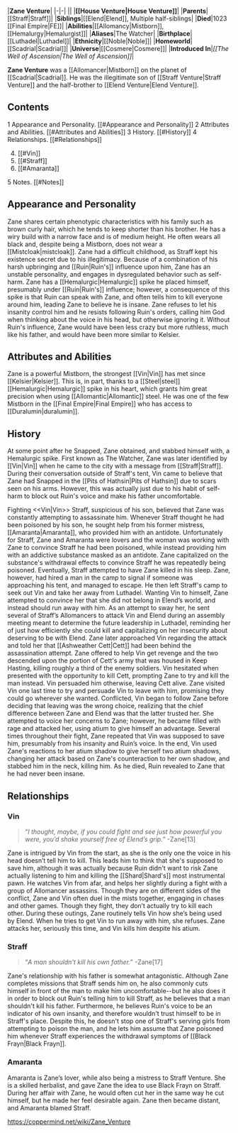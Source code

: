 |**Zane Venture**|
|-|-|
||
|**[[House Venture\|House Venture]]**|
|**Parents**|[[Straff\|Straff]]|
|**Siblings**|[[Elend\|Elend]], Multiple half-siblings|
|**Died**|1023 [[Final Empire\|FE]]|
|**Abilities**|[[Allomancy\|Mistborn]], [[Hemalurgy\|Hemalurgist]]|
|**Aliases**|The Watcher|
|**Birthplace**|[[Luthadel\|Luthadel]]|
|**Ethnicity**|[[Noble\|Noble]]|
|**Homeworld**|[[Scadrial\|Scadrial]]|
|**Universe**|[[Cosmere\|Cosmere]]|
|**Introduced In**|*[[The Well of Ascension\|The Well of Ascension]]*|

**Zane Venture** was a [[Allomancer\|Mistborn]] on the planet of [[Scadrial\|Scadrial]]. He was the illegitimate son of [[Straff Venture\|Straff Venture]] and the half-brother to [[Elend Venture\|Elend Venture]].

## Contents

1 Appearance and Personality. [[#Appearance and Personality]] 
2 Attributes and Abilities. [[#Attributes and Abilities]] 
3 History. [[#History]] 
4 Relationships. [[#Relationships]] 

4. [[#Vin]] 
4. [[#Straff]] 
4. [[#Amaranta]] 


5 Notes. [[#Notes]] 


## Appearance and Personality
 
Zane shares certain phenotypic characteristics with his family such as brown curly hair, which he tends to keep shorter than his brother. He has a wiry build with a narrow face and is of medium height. He often wears all black and, despite being a Mistborn, does not wear a [[Mistcloak\|mistcloak]]. Zane had a difficult childhood, as Straff kept his existence secret due to his illegitimacy. Because of a combination of his harsh upbringing and [[Ruin\|Ruin's]] influence upon him, Zane has an unstable personality, and engages in dysregulated behavior such as self-harm.
Zane has a [[Hemalurgic\|Hemalurgic]] spike he placed himself, presumably under [[Ruin\|Ruin's]] influence; however, a consequence of this spike is that Ruin can speak with Zane, and often tells him to kill everyone around him, leading Zane to believe he is insane. Zane refuses to let his insanity control him and he resists following Ruin's orders, calling him God when thinking about the voice in his head, but otherwise ignoring it.
Without Ruin's influence, Zane would have been less crazy but more ruthless, much like his father, and would have been more similar to Kelsier.

## Attributes and Abilities
Zane is a powerful Mistborn, the strongest [[Vin\|Vin]] has met since [[Kelsier\|Kelsier]]. This is, in part, thanks to a [[Steel\|steel]] [[Hemalurgic\|Hemalurgic]] spike in his heart, which grants him great precision when using [[Allomantic\|Allomantic]] steel. He was one of the few Mistborn in the [[Final Empire\|Final Empire]] who has access to [[Duralumin\|duralumin]].

## History
At some point after he Snapped, Zane obtained, and stabbed himself with, a Hemalurgic spike.
First known as The Watcher, Zane was later identified by [[Vin\|Vin]] when he came to the city with a message from [[Straff\|Straff]].
During their conversation outside of Straff's tent, Vin came to believe that Zane had Snapped in the [[Pits of Hathsin\|Pits of Hathsin]] due to scars seen on his arms. However, this was actually just due to his habit of self-harm to block out Ruin's voice and make his father uncomfortable.

  Fighting <<Vin\|Vin>>
Straff, suspicious of his son, believed that Zane was constantly attempting to assassinate him. Whenever Straff thought he had been poisoned by his son, he sought help from his former mistress, [[Amaranta\|Amaranta]], who provided him with an antidote. Unfortunately for Straff, Zane and Amaranta were lovers and the woman was working with Zane to convince Straff he had been poisoned, while instead providing him with an addictive substance masked as an antidote. Zane capitalized on the substance's withdrawal effects to convince Straff he was repeatedly being poisoned. Eventually, Straff attempted to have Zane killed in his sleep. Zane, however, had hired a man in the camp to signal if someone was approaching his tent, and managed to escape. He then left Straff's camp to seek out Vin and take her away from Luthadel.
Wanting Vin to himself, Zane attempted to convince her that she did not belong in Elend’s world, and instead should run away with him. As an attempt to sway her, he sent several of Straff’s Allomancers to attack Vin and Elend during an assembly meeting meant to determine the future leadership in Luthadel, reminding her of just how efficiently she could kill and capitalizing on her insecurity about deserving to be with Elend. Zane later approached Vin regarding the attack and told her that [[Ashweather Cett\|Cett]] had been behind the assassination attempt. Zane offered to help Vin get revenge and the two descended upon the portion of Cett's army that was housed in Keep Hasting, killing roughly a third of the enemy soldiers. Vin hesitated when presented with the opportunity to kill Cett, prompting Zane to try and kill the man instead. Vin persuaded him otherwise, leaving Cett alive.
Zane visited Vin one last time to try and persuade Vin to leave with him, promising they could go wherever she wanted. Conflicted, Vin began to follow Zane before deciding that leaving was the wrong choice, realizing that the chief difference between Zane and Elend was that the latter trusted her. She attempted to voice her concerns to Zane; however, he became filled with rage and attacked her, using atium to give himself an advantage. Several times throughout their fight, Zane repeated that Vin was supposed to save him, presumably from his insanity and Ruin’s voice. In the end, Vin used Zane's reactions to her atium shadow to give herself two atium shadows, changing her attack based on Zane's counteraction to her own shadow, and stabbed him in the neck, killing him. As he died, Ruin revealed to Zane that he had never been insane.

## Relationships
### Vin
>“*I thought, maybe, if you could fight and see just how powerful you were, you’d shake yourself free of Elend’s grip.*”
\-Zane[13]


Zane is intrigued by Vin from the start, as she is the only one the voice in his head doesn’t tell him to kill. This leads him to think that she's supposed to save him, although it was actually because Ruin didn't want to risk Zane actually listening to him and killing the [[Shard\|Shard's]] most instrumental pawn. He watches Vin from afar, and helps her slightly during a fight with a group of Allomancer assassins. Though they are on different sides of the conflict, Zane and Vin often duel in the mists together, engaging in chases and other games. Though they fight, they don’t actually try to kill each other. During these outings, Zane routinely tells Vin how she’s being used by Elend. When he tries to get Vin to run away with him, she refuses. Zane attacks her, seriously this time, and Vin kills him despite his atium.

### Straff
>“*A man shouldn't kill his own father.*”
\-Zane[17]


Zane's relationship with his father is somewhat antagonistic. Although Zane completes missions that Straff sends him on, he also commonly cuts himself in front of the man to make him uncomfortable--but he also does it in order to block out Ruin's telling him to kill Straff, as he believes that a man shouldn't kill his father. Furthermore, he believes Ruin's voice to be an indicator of his own insanity, and therefore wouldn't trust himself to be in Straff's place. Despite this, he doesn't stop one of Straff's serving girls from attempting to poison the man, and he lets him assume that Zane poisoned him whenever Straff experiences the withdrawal symptoms of [[Black Frayn\|Black Frayn]].

### Amaranta
Amaranta is Zane’s lover, while also being a mistress to Straff Venture. She is a skilled herbalist, and gave Zane the idea to use Black Frayn on Straff.
During her affair with Zane, he would often cut her in the same way he cut himself, but he made her feel desirable again. Zane then became distant, and Amaranta blamed Straff.



https://coppermind.net/wiki/Zane_Venture